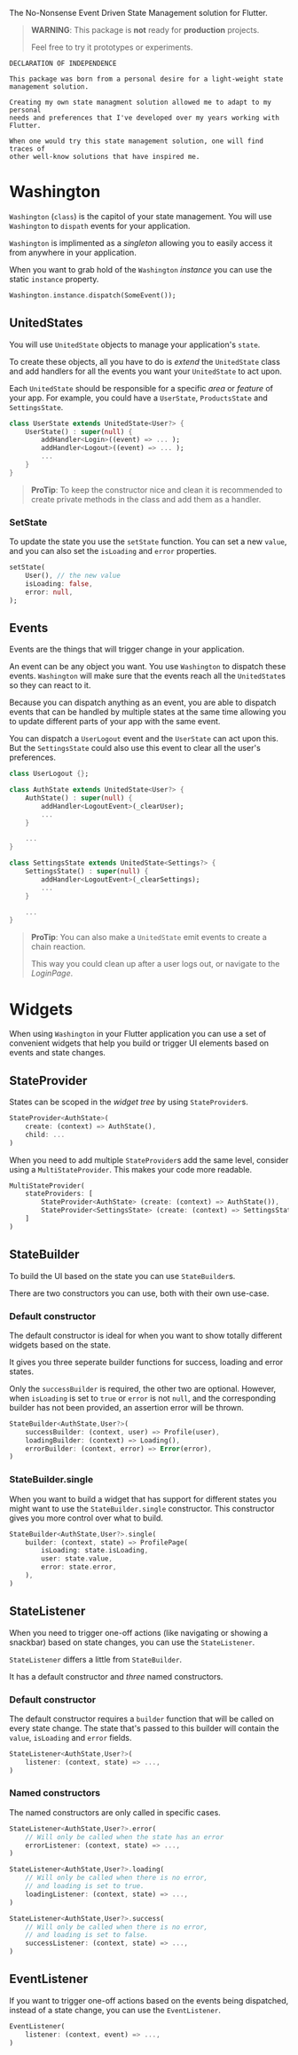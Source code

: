 The No-Nonsense Event Driven State Management solution for Flutter.

> __WARNING__: This package is __not__ ready for __production__ projects.
> 
>Feel free to try it prototypes or experiments.

```none
DECLARATION OF INDEPENDENCE

This package was born from a personal desire for a light-weight state
management solution.

Creating my own state managment solution allowed me to adapt to my personal
needs and preferences that I've developed over my years working with Flutter.

When one would try this state management solution, one will find traces of
other well-know solutions that have inspired me.
```

# Washington

`Washington` (`class`) is the capitol of your state management. You will use `Washington` to `dispath` events for your application.

`Washington` is implimented as a _singleton_ allowing you to easily access it from anywhere in your application.

When you want to grab hold of the `Washington` _instance_ you can use the static `instance` property.

```dart
Washington.instance.dispatch(SomeEvent());
```

## UnitedStates

You will use `UnitedState` objects to manage your application's `state`.

To create these objects, all you have to do is _extend_ the `UnitedState` class and add handlers for all the events you want your `UnitedState` to act upon.

Each `UnitedState` should be responsible for a specific _area_ or _feature_ of your app. For example, you could have a `UserState`, `ProductsState` and `SettingsState`.

```dart
class UserState extends UnitedState<User?> {
    UserState() : super(null) {
        addHandler<Login>((event) => ... );
        addHandler<Logout>((event) => ... );
        ...
    }
}
```

> __ProTip__: To keep the constructor nice and clean it is recommended to create private methods in the class and add them as a handler.

### SetState

To update the state you use the `setState` function. You can set a new `value`, and you can also set the `isLoading` and `error` properties.

```dart
setState(
    User(), // the new value
    isLoading: false,
    error: null,
);
```

## Events

Events are the things that will trigger change in your application.

An event can be any object you want. You use `Washington` to dispatch these events. `Washington` will make sure that the events reach all the `UnitedState`s so they can react to it.

Because you can dispatch anything as an event, you are able to dispatch events that can be handled by multiple states at the same time allowing you to update different parts of your app with the same event.

You can dispatch a `UserLogout` event and the `UserState` can act upon this. But the `SettingsState` could also use this event to clear all the user's preferences.

```dart
class UserLogout {};

class AuthState extends UnitedState<User?> {
    AuthState() : super(null) {
        addHandler<LogoutEvent>(_clearUser);
        ...
    }

    ...
}

class SettingsState extends UnitedState<Settings?> {
    SettingsState() : super(null) {
        addHandler<LogoutEvent>(_clearSettings);
        ...
    }

    ...
}
```

> __ProTip__: You can also make a `UnitedState` emit events to create a chain reaction.
>
> This way you could clean up after a user logs out, or navigate to the _LoginPage_.

# Widgets

When using `Washington` in your Flutter application you can use a set of convenient widgets that help you build or trigger UI elements based on events and state changes.

## StateProvider

States can be scoped in the _widget tree_ by using `StateProvider`s.

```dart
StateProvider<AuthState>(
    create: (context) => AuthState(),
    child: ...
)
```

When you need to add multiple `StateProvider`s add the same level, consider using a `MultiStateProvider`. This makes your code more readable.

```dart
MultiStateProvider(
    stateProviders: [
        StateProvider<AuthState> (create: (context) => AuthState()),
        StateProvider<SettingsState> (create: (context) => SettingsState()),
    ]
)
```

## StateBuilder

To build the UI based on the state you can use `StateBuilder`s.

There are two constructors you can use, both with their own use-case.

### Default constructor
The default constructor is ideal for when you want to show totally different widgets based on the state.

It gives you three seperate builder functions for success, loading and error states.

Only the `successBuilder` is required, the other two are optional. However, when `isLoading` is set to `true` or `error` is not `null`, and the corresponding builder has not been provided, an assertion error will be thrown. 

```dart
StateBuilder<AuthState,User?>(
    successBuilder: (context, user) => Profile(user),
    loadingBuilder: (context) => Loading(),
    errorBuilder: (context, error) => Error(error),
)
```

### StateBuilder.single
When you want to build a widget that has support for different states you might want to use the `StateBuilder.single` constructor. This constructor gives you more control over what to build.

```dart
StateBuilder<AuthState,User?>.single(
    builder: (context, state) => ProfilePage(
        isLoading: state.isLoading,
        user: state.value,
        error: state.error,
    ),
)
```

## StateListener

When you need to trigger one-off actions (like navigating or showing a snackbar) 
based on state changes, you can use the `StateListener`. 

`StateListener` differs a little from `StateBuilder`.

It has a default constructor and _three_ named constructors.

### Default constructor

The default constructor requires a `builder` function that will be called on every 
state change. The state that's passed to this builder will contain the `value`, 
`isLoading` and `error` fields.

```dart
StateListener<AuthState,User?>(
    listener: (context, state) => ...,
)
```

### Named constructors

The named constructors are only called in specific cases.

```dart
StateListener<AuthState,User?>.error(
    // Will only be called when the state has an error
    errorListener: (context, state) => ...,
)

StateListener<AuthState,User?>.loading(
    // Will only be called when there is no error,
    // and loading is set to true.
    loadingListener: (context, state) => ...,
)

StateListener<AuthState,User?>.success(
    // Will only be called when there is no error,
    // and loading is set to false.
    successListener: (context, state) => ...,
)
```

## EventListener

If you want to trigger one-off actions based on the events being dispatched, instead of a state change, you can use the `EventListener`.

```dart
EventListener(
    listener: (context, event) => ...,
)
```